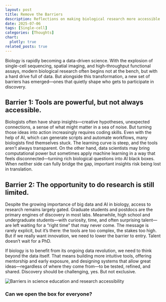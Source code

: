 ```yaml
---
layout: post
title: Remove the Barriers
description: Reflections on making biological research more accessible to the next generation of scientists
date: 2025-07-06
tags: [Single-cell]
categories: [Thoughts]
chart:
  plotly: true
related_posts: true
---
```


Biology is rapidly becoming a data-driven science. With the explosion of single-cell sequencing, spatial imaging, and high-throughput functional assays, modern biological research often begins not at the bench, but with a hard drive full of data. But alongside this transformation, a new set of barriers has emerged—ones that quietly shape who gets to participate in discovery.

## Barrier 1: Tools are powerful, but not always accessible.

Biologists often have sharp insights—creative hypotheses, unexpected connections, a sense of what might matter in a sea of noise. But turning those ideas into action increasingly requires coding skills. Even with the help of AI, which can generate scripts and automate workflows, many biologists find themselves stuck. The learning curve is steep, and the tools aren’t always transparent. On the other hand, data scientists may bring computational power but sometimes apply machine learning in a way that feels disconnected—turning rich biological questions into AI black boxes. When neither side can fully bridge the gap, important insights risk being lost in translation.

## Barrier 2: The opportunity to do research is still limited.

Despite the growing importance of big data and AI in biology, access to research remains largely gated. Graduate students and postdocs are the primary engines of discovery in most labs. Meanwhile, high school and undergraduate students—with curiosity, time, and often surprising talent—are left waiting for a “right time” that may never come. The message is rarely explicit, but it’s there: the tools are too complex, the stakes too high. But if we really want innovation, we need to lower the barrier to entry. Talent doesn’t wait for a PhD.

If biology is to benefit from its ongoing data revolution, we need to think beyond the data itself. That means building more intuitive tools, offering mentorship and early exposure, and designing systems that allow great ideas—regardless of where they come from—to be tested, refined, and shared. Discovery should be challenging, yes. But not exclusive.

<div class="row justify-content-center">
  <div class="col-sm-8 mt-3 mt-md-0">
    <img class="img-fluid rounded z-depth-1" src="{{ site.baseurl }}/assets/img/post/barrier.png" alt="Barriers in science education and research accessibility" title="Breaking down barriers in science"/>
  </div>
</div>

### Can we open the box for everyone?
